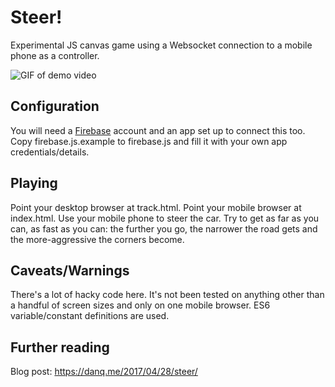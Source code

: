 # Steer!

Experimental JS canvas game using a Websocket connection to a mobile phone as a controller.

![GIF of demo video](https://github.com/Dan-Q/Steer/blob/master/steer-demo.gif?raw=true)

## Configuration

You will need a [Firebase](https://firebase.google.com/) account and an app set up to connect this too. Copy
firebase.js.example to firebase.js and fill it with your own app credentials/details.

## Playing

Point your desktop browser at track.html. Point your mobile browser at index.html. Use your mobile phone to
steer the car. Try to get as far as you can, as fast as you can: the further you go, the narrower the road
gets and the more-aggressive the corners become.

## Caveats/Warnings

There's a lot of hacky code here. It's not been tested on anything other than a handful of screen sizes and
only on one mobile browser. ES6 variable/constant definitions are used.

## Further reading

Blog post: https://danq.me/2017/04/28/steer/
